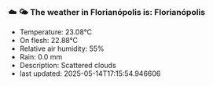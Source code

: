 ### ☁️ 🌤️  The weather in Florianópolis is: Florianópolis

- Temperature: 23.08°C
- On flesh: 22.88°C
- Relative air humidity: 55%
- Rain: 0.0 mm
- Description: Scattered clouds
- last updated: 2025-05-14T17:15:54.946606

